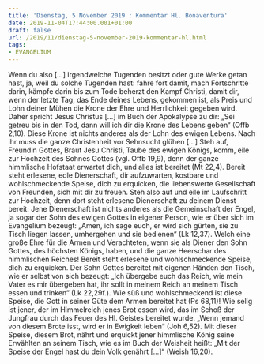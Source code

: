 ```yaml
---
title: 'Dienstag, 5 November 2019 : Kommentar Hl. Bonaventura'
date: 2019-11-04T17:44:00.001+01:00
draft: false
url: /2019/11/dienstag-5-november-2019-kommentar-hl.html
tags: 
- EVANGELIUM
---
```


Wenn du also \[…\] irgendwelche Tugenden besitzt oder gute Werke getan hast, ja, weil du solche Tugenden hast: fahre fort damit, mach Fortschritte darin, kämpfe darin bis zum Tode beherzt den Kampf Christi, damit dir, wenn der letzte Tag, das Ende deines Lebens, gekommen ist, als Preis und Lohn deiner Mühen die Krone der Ehre und Herrlichkeit gegeben wird. Daher spricht Jesus Christus \[…\] im Buch der Apokalypse zu dir: „Sei getreu bis in den Tod, dann will ich dir die Krone des Lebens geben“ (Offb 2,10). Diese Krone ist nichts anderes als der Lohn des ewigen Lebens. Nach ihr muss die ganze Christenheit vor Sehnsucht glühen \[…\] Steh auf, Freundin Gottes, Braut Jesu Christi, Taube des ewigen Königs, komm, eile zur Hochzeit des Sohnes Gottes (vgl. Offb 19,9), denn der ganze himmlische Hofstaat erwartet dich, und alles ist bereitet (Mt 22,4). Bereit steht erlesene, edle Dienerschaft, dir aufzuwarten, kostbare und wohlschmeckende Speise, dich zu erquicken, die liebenswerte Gesellschaft von Freunden, sich mit dir zu freuen. Steh also auf und eile im Laufschritt zur Hochzeit, denn dort steht erlesene Dienerschaft zu deinem Dienst bereit: Jene Dienerschaft ist nichts anderes als die Gemeinschaft der Engel, ja sogar der Sohn des ewigen Gottes in eigener Person, wie er über sich im Evangelium bezeugt: „Amen, ich sage euch, er wird sich gürten, sie zu Tisch liegen lassen, umhergehen und sie bedienen“ (Lk 12,37). Welch eine große Ehre für die Armen und Verachteten, wenn sie als Diener den Sohn Gottes, des höchsten Königs, haben, und die ganze Heerschar des himmlischen Reiches! Bereit steht erlesene und wohlschmeckende Speise, dich zu erquicken. Der Sohn Gottes bereitet mit eigenen Händen den Tisch, wie er selbst von sich bezeugt: „Ich übergebe euch das Reich, wie mein Vater es mir übergeben hat, ihr sollt in meinem Reich an meinem Tisch essen und trinken“ (Lk 22,29f.). Wie süß und wohlschmeckend ist diese Speise, die Gott in seiner Güte dem Armen bereitet hat (Ps 68,11)! Wie selig ist jener, der im Himmelreich jenes Brot essen wird, das im Schoß der Jungfrau durch das Feuer des Hl. Geistes bereitet wurde. „Wenn jemand von diesem Brote isst, wird er in Ewigkeit leben“ (Joh 6,52). Mit dieser Speise, diesem Brot, nährt und erquickt jener himmlische König seine Erwählten an seinem Tisch, wie es im Buch der Weisheit heißt: „Mit der Speise der Engel hast du dein Volk genährt \[…\]“ (Weish 16,20).
